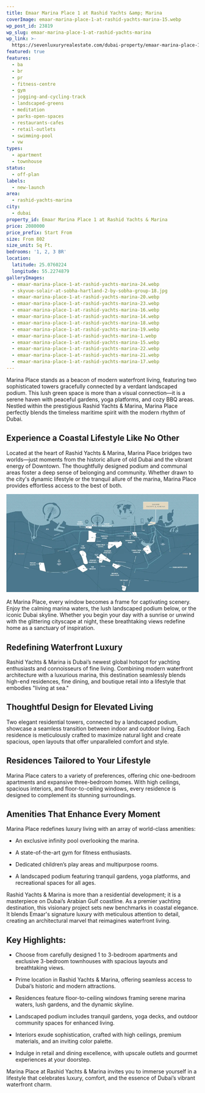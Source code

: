 ```yaml
---
title: Emaar Marina Place 1 at Rashid Yachts &amp; Marina
coverImage: emaar-marina-place-1-at-rashid-yachts-marina-15.webp
wp_post_id: 23819
wp_slug: emaar-marina-place-1-at-rashid-yachts-marina
wp_link: >-
  https://sevenluxuryrealestate.com/dubai-property/emaar-marina-place-1-at-rashid-yachts-marina/
featured: true
features:
  - ba
  - br
  - pr
  - fitness-centre
  - gym
  - jogging-and-cycling-track
  - landscaped-greens
  - meditation
  - parks-open-spaces
  - restaurants-cafes
  - retail-outlets
  - swimming-pool
  - vw
types:
  - apartment
  - townhouse
status:
  - off-plan
labels:
  - new-launch
area:
  - rashid-yachts-marina
city:
  - dubai
property_id: Emaar Marina Place 1 at Rashid Yachts & Marina
price: 2080000
price_prefix: Start From
size: From 802
size_unit: Sq Ft.
bedrooms: '1, 2, 3 BR'
location:
  latitude: 25.0760224
  longitude: 55.2274879
galleryImages:
  - emaar-marina-place-1-at-rashid-yachts-marina-24.webp
  - skyvue-solair-at-sobha-hartland-2-by-sobha-group-18.jpg
  - emaar-marina-place-1-at-rashid-yachts-marina-20.webp
  - emaar-marina-place-1-at-rashid-yachts-marina-23.webp
  - emaar-marina-place-1-at-rashid-yachts-marina-16.webp
  - emaar-marina-place-1-at-rashid-yachts-marina-14.webp
  - emaar-marina-place-1-at-rashid-yachts-marina-18.webp
  - emaar-marina-place-1-at-rashid-yachts-marina-19.webp
  - emaar-marina-place-1-at-rashid-yachts-marina-1.webp
  - emaar-marina-place-1-at-rashid-yachts-marina-15.webp
  - emaar-marina-place-1-at-rashid-yachts-marina-22.webp
  - emaar-marina-place-1-at-rashid-yachts-marina-21.webp
  - emaar-marina-place-1-at-rashid-yachts-marina-17.webp
---
```


Marina Place stands as a beacon of modern waterfront living, featuring two sophisticated towers gracefully connected by a verdant landscaped podium. This lush green space is more than a visual connection—it is a serene haven with peaceful gardens, yoga platforms, and cozy BBQ areas. Nestled within the prestigious Rashid Yachts & Marina, Marina Place perfectly blends the timeless maritime spirit with the modern rhythm of Dubai.

## **Experience a Coastal Lifestyle Like No Other**

Located at the heart of Rashid Yachts & Marina, Marina Place bridges two worlds—just moments from the historic allure of old Dubai and the vibrant energy of Downtown. The thoughtfully designed podium and communal areas foster a deep sense of belonging and community. Whether drawn to the city's dynamic lifestyle or the tranquil allure of the marina, Marina Place provides effortless access to the best of both.

![Emaar Marina Place 1 at Rashid Yachts & Marina - Seven Luxury Real Estate](images/emaar-marina-place-1-at-rashid-yachts-marina-13-1000x509.webp)

At Marina Place, every window becomes a frame for captivating scenery. Enjoy the calming marina waters, the lush landscaped podium below, or the iconic Dubai skyline. Whether you begin your day with a sunrise or unwind with the glittering cityscape at night, these breathtaking views redefine home as a sanctuary of inspiration.

## **Redefining Waterfront Luxury**

Rashid Yachts & Marina is Dubai’s newest global hotspot for yachting enthusiasts and connoisseurs of fine living. Combining modern waterfront architecture with a luxurious marina, this destination seamlessly blends high-end residences, fine dining, and boutique retail into a lifestyle that embodies "living at sea."

## **Thoughtful Design for Elevated Living**

Two elegant residential towers, connected by a landscaped podium, showcase a seamless transition between indoor and outdoor living. Each residence is meticulously crafted to maximize natural light and create spacious, open layouts that offer unparalleled comfort and style.

## **Residences Tailored to Your Lifestyle**

Marina Place caters to a variety of preferences, offering chic one-bedroom apartments and expansive three-bedroom homes. With high ceilings, spacious interiors, and floor-to-ceiling windows, every residence is designed to complement its stunning surroundings.

## **Amenities That Enhance Every Moment**

Marina Place redefines luxury living with an array of world-class amenities:

- An exclusive infinity pool overlooking the marina.

- A state-of-the-art gym for fitness enthusiasts.

- Dedicated children’s play areas and multipurpose rooms.

- A landscaped podium featuring tranquil gardens, yoga platforms, and recreational spaces for all ages.

Rashid Yachts & Marina is more than a residential development; it is a masterpiece on Dubai’s Arabian Gulf coastline. As a premier yachting destination, this visionary project sets new benchmarks in coastal elegance. It blends Emaar's signature luxury with meticulous attention to detail, creating an architectural marvel that reimagines waterfront living.  

## **Key Highlights:**

- Choose from carefully designed 1 to 3-bedroom apartments and exclusive 3-bedroom townhouses with spacious layouts and breathtaking views.

- Prime location in Rashid Yachts & Marina, offering seamless access to Dubai’s historic and modern attractions.

- Residences feature floor-to-ceiling windows framing serene marina waters, lush gardens, and the dynamic skyline.

- Landscaped podium includes tranquil gardens, yoga decks, and outdoor community spaces for enhanced living.

- Interiors exude sophistication, crafted with high ceilings, premium materials, and an inviting color palette.

- Indulge in retail and dining excellence, with upscale outlets and gourmet experiences at your doorstep.

Marina Place at Rashid Yachts & Marina invites you to immerse yourself in a lifestyle that celebrates luxury, comfort, and the essence of Dubai’s vibrant waterfront charm.
